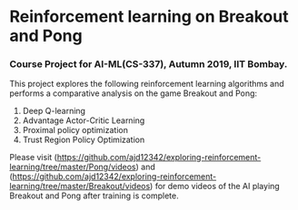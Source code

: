 # Reinforcement learning on Breakout and Pong
### Course Project for AI-ML(CS-337), Autumn 2019, IIT Bombay.

This project explores the following reinforcement learning algorithms and performs a comparative analysis on the game Breakout and Pong:
1. Deep Q-learning
2. Advantage Actor-Critic Learning
3. Proximal policy optimization
4. Trust Region Policy Optimization

Please visit (https://github.com/ajd12342/exploring-reinforcement-learning/tree/master/Pong/videos) and (https://github.com/ajd12342/exploring-reinforcement-learning/tree/master/Breakout/videos) for demo videos of the AI playing Breakout and Pong after training is complete.
